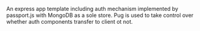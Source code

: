 An express app template including auth mechanism implemented by passport.js with MongoDB as a sole store. Pug is used to take control over whether auth components transfer to client ot not.
